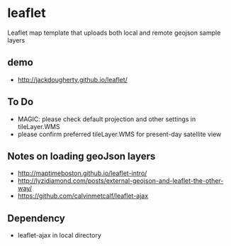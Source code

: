 # leaflet
Leaflet map template that uploads both local and remote geojson sample layers

## demo
 - http://jackdougherty.github.io/leaflet/

## To Do
- MAGIC: please check default projection and other settings in tileLayer.WMS
- please confirm preferred tileLayer.WMS for present-day satellite view

## Notes on loading geoJson layers
- http://maptimeboston.github.io/leaflet-intro/
- http://lyzidiamond.com/posts/external-geojson-and-leaflet-the-other-way/
- https://github.com/calvinmetcalf/leaflet-ajax

## Dependency
- leaflet-ajax in local directory
